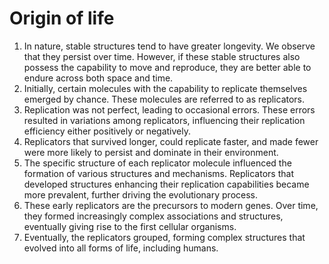 # Origin of life

1. In nature, stable structures tend to have greater longevity. We observe that they persist over time. However, if these stable structures also possess the capability to move and reproduce, they are better able to endure across both space and time.
2. Initially, certain molecules with the capability to replicate themselves emerged by chance. These molecules are referred to as replicators.
3. Replication was not perfect, leading to occasional errors. These errors resulted in variations among replicators, influencing their replication efficiency either positively or negatively.
4. Replicators that survived longer, could replicate faster, and made fewer were more likely to persist and dominate in their environment.
5. The specific structure of each replicator molecule influenced the formation of various structures and mechanisms. Replicators that developed structures enhancing their replication capabilities became more prevalent, further driving the evolutionary process.
6. These early replicators are the precursors to modern genes. Over time, they formed increasingly complex associations and structures, eventually giving rise to the first cellular organisms.
7. Eventually, the replicators grouped, forming complex structures that evolved into all forms of life, including humans.

